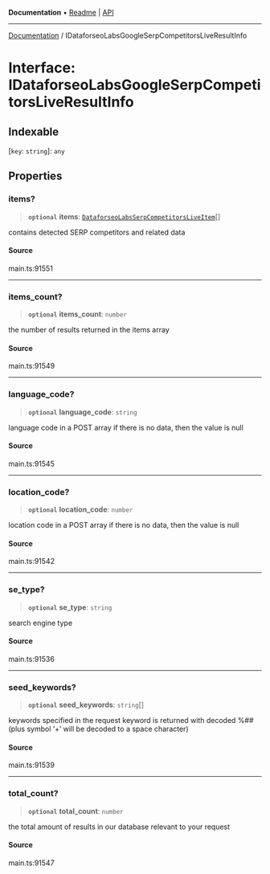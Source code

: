 **Documentation** • [Readme](../README.md) \| [API](../globals.md)

***

[Documentation](../README.md) / IDataforseoLabsGoogleSerpCompetitorsLiveResultInfo

# Interface: IDataforseoLabsGoogleSerpCompetitorsLiveResultInfo

## Indexable

 \[`key`: `string`\]: `any`

## Properties

### items?

> **`optional`** **items**: [`DataforseoLabsSerpCompetitorsLiveItem`](../classes/DataforseoLabsSerpCompetitorsLiveItem.md)[]

contains detected SERP competitors and related data

#### Source

main.ts:91551

***

### items\_count?

> **`optional`** **items\_count**: `number`

the number of results returned in the items array

#### Source

main.ts:91549

***

### language\_code?

> **`optional`** **language\_code**: `string`

language code in a POST array
if there is no data, then the value is null

#### Source

main.ts:91545

***

### location\_code?

> **`optional`** **location\_code**: `number`

location code in a POST array
if there is no data, then the value is null

#### Source

main.ts:91542

***

### se\_type?

> **`optional`** **se\_type**: `string`

search engine type

#### Source

main.ts:91536

***

### seed\_keywords?

> **`optional`** **seed\_keywords**: `string`[]

keywords specified in the request
keyword is returned with decoded %## (plus symbol ‘+’ will be decoded to a space character)

#### Source

main.ts:91539

***

### total\_count?

> **`optional`** **total\_count**: `number`

the total amount of results in our database relevant to your request

#### Source

main.ts:91547
